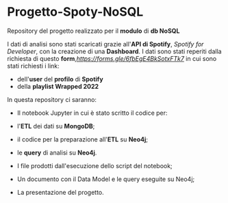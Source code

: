 # Progetto-Spoty-NoSQL
Repository del progetto realizzato per il **modulo** di **db NoSQL**


I dati di analisi sono stati scaricati grazie all'**API di Spotify**, *Spotify for Developer*, con la creazione di una **Dashboard**.
I dati sono stati reperiti dalla richiesta di questo **form**,*https://forms.gle/6fbEgE4BkSotxFTk7* in cui sono stati richiesti i link:
- dell'**user** del **profilo** di **Spotify**
- della **playlist Wrapped 2022**

In questa repository ci saranno:
- Il notebook Jupyter in cui è stato scritto il codice per:
 - l'**ETL** dei dati su **MongoDB**;
 - il codice per la preparazione all'**ETL** su **Neo4j**;
 - le **query** di analisi su **Neo4j**.

- I file prodotti dall'esecuzione dello script del notebook;

- Un documento con il Data Model e le query eseguite su Neo4j;

- La presentazione del progetto.
